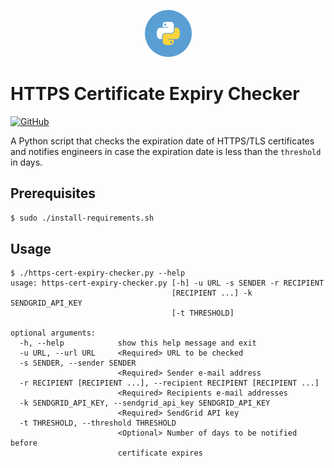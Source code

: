 <div align="center">
    <p>
        <img alt="Python Logo" src="img/circle-python.svg?sanitize=true" width="75" />
    </p>
</div>

# HTTPS Certificate Expiry Checker

[![GitHub](https://img.shields.io/github/license/wozorio/https-cert-expiry-checker)](https://github.com/wozorio/https-cert-expiry-checker/blob/master/LICENSE)

A Python script that checks the expiration date of HTTPS/TLS certificates and notifies engineers in case the expiration date is less than the `threshold` in days.

## Prerequisites

```bash
$ sudo ./install-requirements.sh
```

## Usage

```
$ ./https-cert-expiry-checker.py --help
usage: https-cert-expiry-checker.py [-h] -u URL -s SENDER -r RECIPIENT
                                    [RECIPIENT ...] -k SENDGRID_API_KEY
                                    [-t THRESHOLD]

optional arguments:
  -h, --help            show this help message and exit
  -u URL, --url URL     <Required> URL to be checked
  -s SENDER, --sender SENDER
                        <Required> Sender e-mail address
  -r RECIPIENT [RECIPIENT ...], --recipient RECIPIENT [RECIPIENT ...]
                        <Required> Recipients e-mail addresses
  -k SENDGRID_API_KEY, --sendgrid_api_key SENDGRID_API_KEY
                        <Required> SendGrid API key
  -t THRESHOLD, --threshold THRESHOLD
                        <Optional> Number of days to be notified before
                        certificate expires
```
